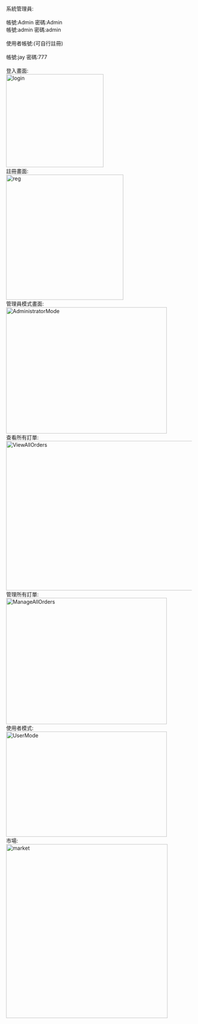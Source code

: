 

系統管理員:
<br><br>
帳號:Admin  密碼:Admin
<br>
帳號:admin 密碼:admin
<br><br>
使用者帳號:(可自行註冊)
<br><br>
帳號:jay 密碼:777
<br><br>
登入畫面:
<br>
<img width="264" height="252" alt="login" src="https://github.com/user-attachments/assets/0bca1a87-a792-464e-bfe1-80f85a616d0e" />
<br>
註冊畫面:
<br>
<img width="318" height="339" alt="reg" src="https://github.com/user-attachments/assets/0e4612ef-fd60-4872-9445-0c618056f7c8" />
<br>
管理員模式畫面:
<br>
<img width="436" height="342" alt="AdministratorMode" src="https://github.com/user-attachments/assets/9228b3a2-f078-4ac7-b89e-3d4e0cd0912b" />
<br>
查看所有訂單:
<br>
<img width="662" height="405" alt="ViewAllOrders" src="https://github.com/user-attachments/assets/946add63-c86d-4980-9a51-cec982d71bdc" />
<br>
管理所有訂單:
<br>
<img width="436" height="342" alt="ManageAllOrders" src="https://github.com/user-attachments/assets/8f78d2c9-1990-4352-bc71-6fdc1eb521ff" />
<br>
使用者模式:
<br>
<img width="436" height="285" alt="UserMode" src="https://github.com/user-attachments/assets/04af1976-7d3c-4b20-945a-ed8ceb43a8db" />
<br>
市場:
<br>
<img width="438" height="471" alt="market" src="https://github.com/user-attachments/assets/21a77c48-c2d5-4af1-b46d-b0e41225face" />



